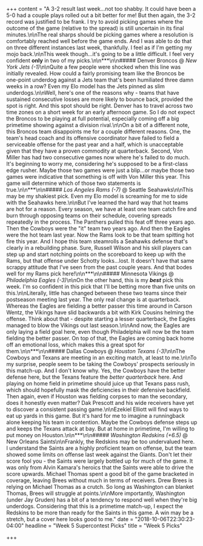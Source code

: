 +++
content = "A 3-2 result last week...not too shabby. It could have been a 5-0 had a couple plays rolled out a bit better for me! But then again, the 3-2 record was justified to be frank. I try to avoid picking games where the outcome of the game (relative to the spread) is still uncertain in its final minutes.\n\nThe real sharps should be picking games where a resolution is comfortably reached well before the game ends. And I was able to do that on three different instances last week, thankfully. I feel as if I'm getting my mojo back.\n\nThis week though...it's going to be a little difficult. I feel very confident **only** in two of my picks.\n\n***\n\n##### Denver Broncos @ _New York Jets (-1)_\n\nQuite a few people were shocked when this line was initially revealed. How could a fairly promising team like the Broncos be one-point underdog against a Jets team that's been humiliated three damn weeks in a row? Even my Elo model has the Jets pinned as slim underdogs.\n\nWell, here's one of the reasons why - teams that have sustained consecutive losses are more likely to bounce back, provided the spot is right. And this spot should be right. Denver has to travel across two time zones on a short week for an early afternoon game. So I do not expect the Broncos to be playing at full potential, especially coming off a big primetime showing against a division rival.\n\nOn a bit of a different note, this Broncos team disappoints me for a couple different reasons. One, the team's head coach and its offensive coordinator have failed to field a serviceable offense for the past year and a half, which is unacceptable given that they have a proven commodity at quarterback. Second, Von Miller has had two consecutive games now where he's failed to do much. It's beginning to worry me, considering he's supposed to be a first-class edge rusher. Maybe those two games were just a blip...or maybe those two games were indicative that something is off with Von Miller this year. This game will determine which of those two statements is true.\n\n***\n\n##### _Los Angeles Rams (-7)_ @ Seattle Seahawks\n\nThis may be my shakiest pick. Even my Elo model is screaming for me to side with the Seahawks here.\n\nBut I've learned the hard way that hot teams are hot for a reason. Every season, we have at least one team catch fire and burn through opposing teams on their schedule, covering spreads repeatedly in the process. The Panthers pulled this feat off three years ago. Then the Cowboys were the \"it\" team two years ago. And then the Eagles were the hot team last year. Now the Rams look to be that team spitting hot fire this year. And I hope this team steamrolls a Seahawks defense that's clearly in a rebuilding phase. Sure, Russell Wilson and his skill players can step up and start notching points on the scoreboard to keep up with the Rams, but that offense under Schotty looks...lost. It doesn't have that same scrappy attitude that I've seen from the past couple years. And that bodes well for my Rams pick here!\n\n***\n\n##### Minnesota Vikings @ _Philadelphia Eagles (-3)_\n\nOn the other hand, this is my **_best_** pick this week. I'm so confident in this pick that I'll be betting more than five units on this.\n\nLiterally, little has changed between these two teams since their postseason meeting last year. The only real change is at quarterback. Whereas the Eagles are fielding a better passer this time around in Carson Wentz, the Vikings have slid backwards a bit with Kirk Cousins helming the offense. Think about that - despite starting a lesser quarterback, the Eagles managed to blow the Vikings out last season.\n\nAnd now, the Eagles are only laying a field goal here, even though Philadelphia will now be the team fielding the better passer. On top of that, the Eagles are coming back home off an emotional loss, which makes this a great spot for them.\n\n***\n\n##### Dallas Cowboys @ _Houston Texans (-3)_\n\nThe Cowboys and Texans are meeting in an exciting match, at least to me.\n\nTo my surprise, people seem to be taking the Cowboys' prospects seriously in this match-up. And I don't know why. Yes, the Cowboys have the better defense here, but the Texans feature the _better quarterback_ here. And playing on home field in primetime should juice up that Texans pass rush, which should hopefully mask the deficiencies in their defensive backfield. Then again, even if Houston was fielding corpses to man the secondary, does it honestly even matter? Dak Prescott and his wide receivers have yet to discover a consistent passing game.\n\nEzekiel Elliott will find ways to eat up yards in this game. But it's hard for me to imagine a runningback alone keeping his team in contention. Maybe the Cowboys defense steps up and keeps the Texans attack at bay. But at home in primetime, I'm willing to put money on Houston.\n\n***\n\n##### _Washington Redskins_ _(+6.5)_ @ New Orleans Saints\n\nFrankly, the Redskins may be too undervalued here. I understand the Saints are a highly proficient team on offense, but the team showed some limits on offense last week against the Giants. Don't let their score fool you - the Saints were largely bottled up for much of the game. It was only from Alvin Kamara's heroics that the Saints were able to drive the score upwards. Michael Thomas spent a good bit of the game bracketed in coverage, leaving Brees without much in terms of receivers. Drew Brees is relying on Michael Thomas as a crutch. So long as Washington can blanket Thomas, Brees will struggle at points.\n\nMore importantly, Washington (under Jay Gruden) has a bit of a tendency to respond well when they're big underdogs. Considering that this is a primetime match-up, I expect the Redskins to be more than ready for the Saints in this game. A win may be a stretch, but a cover here looks good to me."
date = "2018-10-06T22:30:23-04:00"
headline = "Week 5 Supercontest Picks"
title = "Week 5 Picks"

+++
